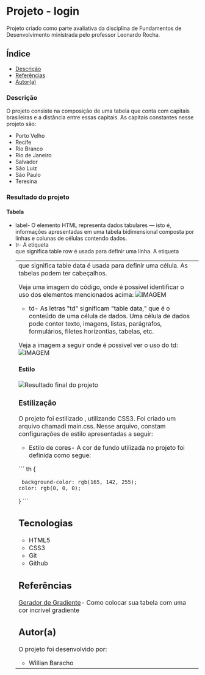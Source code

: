 # Projeto - login
Projeto criado como parte avaliativa da disciplina de Fundamentos de Desenvolvimento ministrada 
pelo professor Leonardo Rocha.

## Índice 

* [Descrição](#descrição)
* [Referências](#Referências)
* [Autor(a)](#autor)

### Descrição 

 O projeto consiste na composição de uma tabela que conta com capitais brasileiras e a distância 
    entre essas capitais. As capitais constantes nesse projeto são:

 * Porto Velho
 * Recife  
 * Rio Branco
 * Rio de Janeiro
 * Salvador 
 * São Luiz 
 * São Paulo
 * Teresina 

 ### Resultado do projeto 

#### Tabela 

* label- O elemento <table> HTML representa dados tabulares — isto é, informações apresentadas em uma tabela bidimensional composta por linhas e colunas de células contendo dados. 
* tr- A etiqueta <tr> que significa table row é usada para definir uma linha. A etiqueta <td> que significa table data é usada para definir uma célula. As tabelas podem ter cabeçalhos.

Veja uma imagem do código, onde é possivel identificar o uso dos elementos mencionados acima:
    ![IMAGEM](img/imagemtableandtr.png)


* td- As letras "td" significam "table data," que é o conteúdo de uma célula de dados. Uma célula de dados pode conter texto, imagens, listas, parágrafos, formulários, filetes horizontias, tabelas, etc.

Veja a imagem a seguir onde é possivel ver o uso do td:
![IMAGEM](img/imagemtdvscodetabela.png)


#### Estilo

 ![Resultado final do projeto](img/resultado-final.png)

 ### Estilização

 O projeto foi estilizado , utilizando CSS3. Foi criado um arquivo chamadi main.css. Nesse arquivo, constam configurações de estilo apresentadas a seguir:

* Estilo de cores- A cor de fundo utilizada no projeto foi definida como segue:

´´´
th {

     background-color: rgb(165, 142, 255);
    color: rgb(0, 0, 0);
}
 ´´´

## Tecnologias 

* HTML5
* CSS3
* Git
* Github
## Referências 

[Gerador de Gradiente](https://mybrandnewlogo.com/pt/gerador-de-gradiente-de-cor)- Como colocar sua tabela com uma cor incrivel gradiente 

## Autor(a)

 O projeto foi desenvolvido por:
 
 * Willian Baracho 
